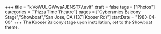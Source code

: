 +++
title = "kIVoWULIGWwaAJENST7V.avif"
draft = false
tags = ["Photos"]
categories = ["Pizza Time Theatre"]
pages = ["Cyberamics Balcony Stage","Showboat","San Jose, CA (1371 Kooser Rd)"]
startDate = "1980-04-00"
+++
The Kooser Balcony stage upon installation, set to the Showboat theme.
